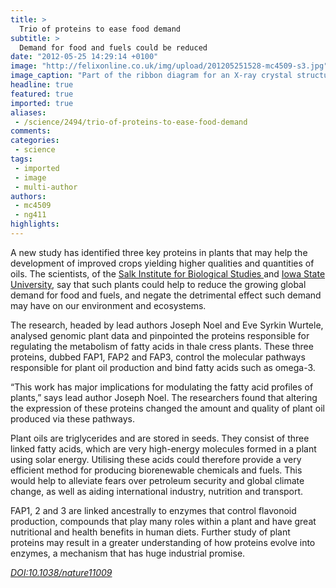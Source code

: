 ```yaml
---
title: >
  Trio of proteins to ease food demand
subtitle: >
  Demand for food and fuels could be reduced
date: "2012-05-25 14:29:14 +0100"
image: "http://felixonline.co.uk/img/upload/201205251528-mc4509-s3.jpg"
image_caption: "Part of the ribbon diagram for an X-ray crystal structure"
headline: true
featured: true
imported: true
aliases:
 - /science/2494/trio-of-proteins-to-ease-food-demand
comments:
categories:
 - science
tags:
 - imported
 - image
 - multi-author
authors:
 - mc4509
 - ng411
highlights:
---
```


A new study has identified three key proteins in plants that may help the development of improved crops yielding higher qualities and quantities of oils. The scientists, of the [Salk Institute for Biological Studies ](http://www.salk.edu/)and [Iowa State University](http://www.iastate.edu/), say that such plants could help to reduce the growing global demand for food and fuels, and negate the detrimental effect such demand may have on our environment and ecosystems.

The research, headed by lead authors Joseph Noel and Eve Syrkin Wurtele, analysed genomic plant data and pinpointed the proteins responsible for regulating the metabolism of fatty acids in thale cress plants. These three proteins, dubbed FAP1, FAP2 and FAP3, control the molecular pathways responsible for plant oil production and bind fatty acids such as omega-3.

“This work has major implications for modulating the fatty acid profiles of plants,” says lead author Joseph Noel. The researchers found that altering the expression of these proteins changed the amount and quality of plant oil produced via these pathways.

Plant oils are triglycerides and are stored in seeds. They consist of three linked fatty acids, which are very high-energy molecules formed in a plant using solar energy. Utilising these acids could therefore provide a very efficient method for producing biorenewable chemicals and fuels. This would help to alleviate fears over petroleum security and global climate change, as well as aiding international industry, nutrition and transport.

FAP1, 2 and 3 are linked ancestrally to enzymes that control flavonoid production, compounds that play many roles within a plant and have great nutritional and health benefits in human diets. Further study of plant proteins may result in a greater understanding of how proteins evolve into enzymes, a mechanism that has huge industrial promise.

[_DOI:10.1038/nature11009_](http://www.nature.com/nature/journal/vaop/ncurrent/full/nature11009.html)
